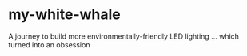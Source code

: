 # my-white-whale
A journey to build more environmentally-friendly LED lighting ... which turned into an obsession
